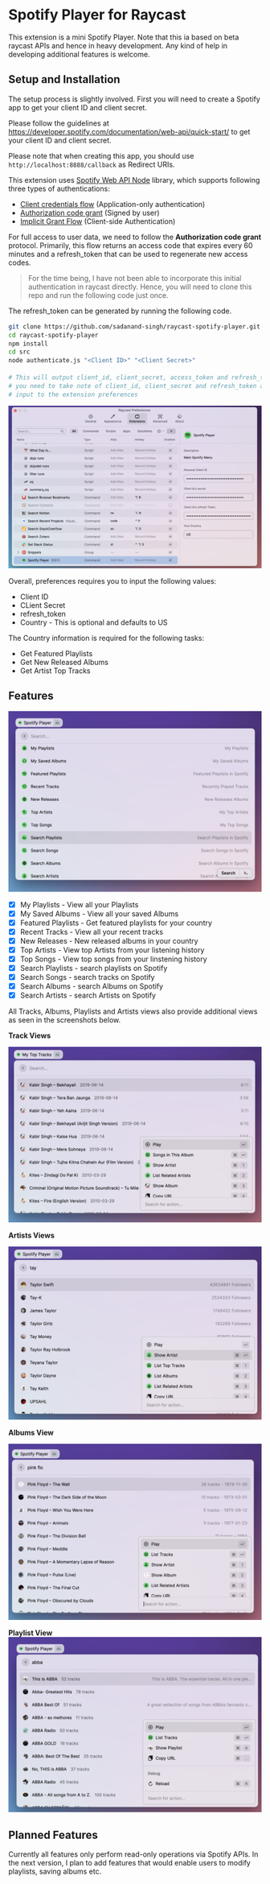 # Spotify Player for Raycast

This extension is a mini Spotify Player. Note that this ia based on beta raycast APIs and
hence in heavy development. Any kind of help in developing additional features is welcome.

## Setup and Installation

The setup process is slightly involved. First you will need to create a Spotify app to
get your client ID and client secret.

Please follow the guidelines at https://developer.spotify.com/documentation/web-api/quick-start/
to get your client ID and client secret.

Please note that when creating this app, you should use `http://localhost:8888/callback` as
Redirect URIs.

This extension uses [Spotify Web API Node](https://github.com/thelinmichael/spotify-web-api-node)
library, which supports following three types of authentications:

* [Client credentials flow](http://tools.ietf.org/html/rfc6749#section-4.4) (Application-only authentication)
* [Authorization code grant](http://tools.ietf.org/html/rfc6749#section-4.1) (Signed by user)
* [Implicit Grant Flow](https://tools.ietf.org/html/rfc6749#section-4.2) (Client-side Authentication)

For full access to user data, we need to follow the **Authorization code grant** protocol. Primarily,
this flow returns an access code that expires every 60 minutes and a refresh_token that can be used
to regenerate new access codes.

> For the time being, I have not been able to incorporate this initial authentication in raycast
> directly. Hence, you will need to clone this repo and run the following code just once.

The refresh_token can be generated by running the following code.

```sh
git clone https://github.com/sadanand-singh/raycast-spotify-player.git
cd raycast-spotify-player
npm install
cd src
node authenticate.js "<Client ID>" "<Client Secret>"

# This will output client_id, client_secret, access_token and refresh_token.
# you need to take note of client_id, client_secret and refresh_token as they need to be
# input to the extension preferences
```

![](images/preferences.png)

Overall, preferences requires you to input the following values:

* Client ID
* CLient Secret
* refresh_token
* Country - This is optional and defaults to US

The Country information is required for the following tasks:

* Get Featured Playlists
* Get New Released Albums
* Get Artist Top Tracks

## Features

![](images/main_view.png)

* [x] My Playlists - View all your Playlists
* [x] My Saved Albums - View all your saved Albums
* [x] Featured Playlists - Get featured playlists for your country
* [x] Recent Tracks - View all your recent tracks
* [x] New Releases - New released albums in your country
* [x] Top Artists - View top Artists from your listening history
* [x] Top Songs  - View top songs from your linstening history
* [x] Search Playlists - search playlists on Spotify
* [x] Search Songs - search tracks on Spotify
* [x] Search Albums - search Albums on Spotify
* [x] Search Artists - search Artists on Spotify

All Tracks, Albums, Playlists and Artists views also provide additional views as seen in the
screenshots below.

**Track Views**

![](images/track_view.png)

**Artists Views**

![](images/artist_view.png)

**Albums View**

![](images/album_view.png)

**Playlist View**
![](images/playlist_view.png)

## Planned Features

Currently all features only perform read-only operations via Spotify APIs.
In the next version, I plan to add features that would enable users to modify playlists,
saving albums etc.
